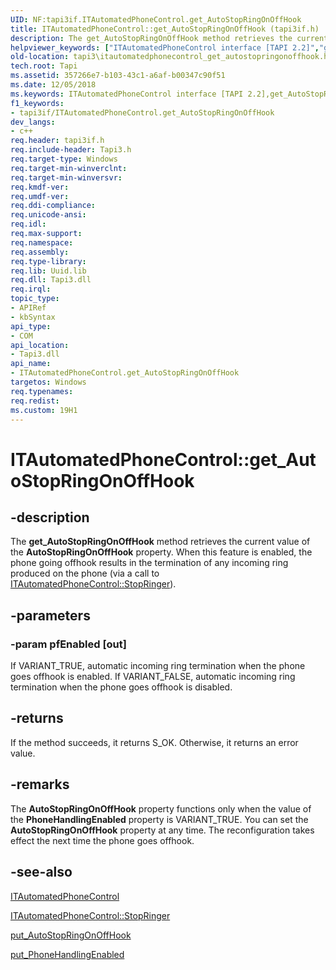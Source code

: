 ```yaml
---
UID: NF:tapi3if.ITAutomatedPhoneControl.get_AutoStopRingOnOffHook
title: ITAutomatedPhoneControl::get_AutoStopRingOnOffHook (tapi3if.h)
description: The get_AutoStopRingOnOffHook method retrieves the current value of the AutoStopRingOnOffHook property.helpviewer_keywords: ["ITAutomatedPhoneControl interface [TAPI 2.2]","get_AutoStopRingOnOffHook method","ITAutomatedPhoneControl.get_AutoStopRingOnOffHook","ITAutomatedPhoneControl::get_AutoStopRingOnOffHook","_tapi3_itautomatedphonecontrol_get_autostopringonoffhook","get_AutoStopRingOnOffHook","get_AutoStopRingOnOffHook method [TAPI 2.2]","get_AutoStopRingOnOffHook method [TAPI 2.2]","ITAutomatedPhoneControl interface","tapi3.itautomatedphonecontrol_get_autostopringonoffhook","tapi3if/ITAutomatedPhoneControl::get_AutoStopRingOnOffHook"]
old-location: tapi3\itautomatedphonecontrol_get_autostopringonoffhook.htm
tech.root: Tapi
ms.assetid: 357266e7-b103-43c1-a6af-b00347c90f51
ms.date: 12/05/2018
ms.keywords: ITAutomatedPhoneControl interface [TAPI 2.2],get_AutoStopRingOnOffHook method, ITAutomatedPhoneControl.get_AutoStopRingOnOffHook, ITAutomatedPhoneControl::get_AutoStopRingOnOffHook, _tapi3_itautomatedphonecontrol_get_autostopringonoffhook, get_AutoStopRingOnOffHook, get_AutoStopRingOnOffHook method [TAPI 2.2], get_AutoStopRingOnOffHook method [TAPI 2.2],ITAutomatedPhoneControl interface, tapi3.itautomatedphonecontrol_get_autostopringonoffhook, tapi3if/ITAutomatedPhoneControl::get_AutoStopRingOnOffHook
f1_keywords:
- tapi3if/ITAutomatedPhoneControl.get_AutoStopRingOnOffHook
dev_langs:
- c++
req.header: tapi3if.h
req.include-header: Tapi3.h
req.target-type: Windows
req.target-min-winverclnt: 
req.target-min-winversvr: 
req.kmdf-ver: 
req.umdf-ver: 
req.ddi-compliance: 
req.unicode-ansi: 
req.idl: 
req.max-support: 
req.namespace: 
req.assembly: 
req.type-library: 
req.lib: Uuid.lib
req.dll: Tapi3.dll
req.irql: 
topic_type:
- APIRef
- kbSyntax
api_type:
- COM
api_location:
- Tapi3.dll
api_name:
- ITAutomatedPhoneControl.get_AutoStopRingOnOffHook
targetos: Windows
req.typenames: 
req.redist: 
ms.custom: 19H1
---
```


# ITAutomatedPhoneControl::get_AutoStopRingOnOffHook


## -description


The 
<b>get_AutoStopRingOnOffHook</b> method retrieves the current value of the <b>AutoStopRingOnOffHook</b> property. When this feature is enabled, the phone going offhook results in the termination of any incoming ring produced on the phone (via a call to 
<a href="https://docs.microsoft.com/windows/desktop/api/tapi3if/nf-tapi3if-itautomatedphonecontrol-stopringer">ITAutomatedPhoneControl::StopRinger</a>).


## -parameters




### -param pfEnabled [out]

If VARIANT_TRUE, automatic incoming ring termination when the phone goes offhook is enabled. If VARIANT_FALSE, automatic incoming ring termination when the phone goes offhook is disabled.


## -returns



If the method succeeds, it returns S_OK. Otherwise, it returns an error value.




## -remarks



The <b>AutoStopRingOnOffHook</b> property functions only when the value of the <b>PhoneHandlingEnabled</b> property is VARIANT_TRUE. You can set the <b>AutoStopRingOnOffHook</b> property at any time. The reconfiguration takes effect the next time the phone goes offhook.




## -see-also




<a href="https://docs.microsoft.com/windows/desktop/api/tapi3if/nn-tapi3if-itautomatedphonecontrol">ITAutomatedPhoneControl</a>



<a href="https://docs.microsoft.com/windows/desktop/api/tapi3if/nf-tapi3if-itautomatedphonecontrol-stopringer">ITAutomatedPhoneControl::StopRinger</a>



<a href="https://docs.microsoft.com/windows/desktop/api/tapi3if/nf-tapi3if-itautomatedphonecontrol-put_autostopringonoffhook">put_AutoStopRingOnOffHook</a>



<a href="https://docs.microsoft.com/windows/desktop/api/tapi3if/nf-tapi3if-itautomatedphonecontrol-put_phonehandlingenabled">put_PhoneHandlingEnabled</a>
 

 

